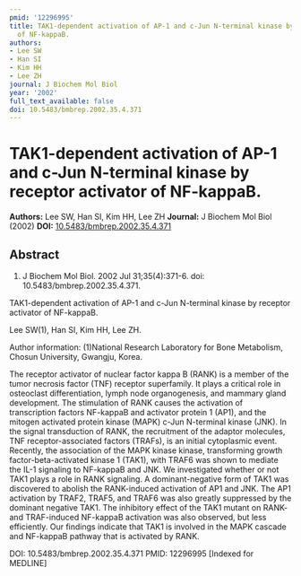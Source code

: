 ```yaml
---
pmid: '12296995'
title: TAK1-dependent activation of AP-1 and c-Jun N-terminal kinase by receptor activator
  of NF-kappaB.
authors:
- Lee SW
- Han SI
- Kim HH
- Lee ZH
journal: J Biochem Mol Biol
year: '2002'
full_text_available: false
doi: 10.5483/bmbrep.2002.35.4.371
---
```


# TAK1-dependent activation of AP-1 and c-Jun N-terminal kinase by receptor activator of NF-kappaB.
**Authors:** Lee SW, Han SI, Kim HH, Lee ZH
**Journal:** J Biochem Mol Biol (2002)
**DOI:** [10.5483/bmbrep.2002.35.4.371](https://doi.org/10.5483/bmbrep.2002.35.4.371)

## Abstract

1. J Biochem Mol Biol. 2002 Jul 31;35(4):371-6. doi:
10.5483/bmbrep.2002.35.4.371.

TAK1-dependent activation of AP-1 and c-Jun N-terminal kinase by receptor 
activator of NF-kappaB.

Lee SW(1), Han SI, Kim HH, Lee ZH.

Author information:
(1)National Research Laboratory for Bone Metabolism, Chosun University, Gwangju, 
Korea.

The receptor activator of nuclear factor kappa B (RANK) is a member of the tumor 
necrosis factor (TNF) receptor superfamily. It plays a critical role in 
osteoclast differentiation, lymph node organogenesis, and mammary gland 
development. The stimulation of RANK causes the activation of transcription 
factors NF-kappaB and activator protein 1 (AP1), and the mitogen activated 
protein kinase (MAPK) c-Jun N-terminal kinase (JNK). In the signal transduction 
of RANK, the recruitment of the adaptor molecules, TNF receptor-associated 
factors (TRAFs), is an initial cytoplasmic event. Recently, the association of 
the MAPK kinase kinase, transforming growth factor-beta-activated kinase 1 
(TAK1), with TRAF6 was shown to mediate the IL-1 signaling to NF-kappaB and JNK. 
We investigated whether or not TAK1 plays a role in RANK signaling. A 
dominant-negative form of TAK1 was discovered to abolish the RANK-induced 
activation of AP1 and JNK. The AP1 activation by TRAF2, TRAF5, and TRAF6 was 
also greatly suppressed by the dominant negative TAK1. The inhibitory effect of 
the TAK1 mutant on RANK- and TRAF-induced NF-kappaB activation was also 
observed, but less efficiently. Our findings indicate that TAK1 is involved in 
the MAPK cascade and NF-kappaB pathway that is activated by RANK.

DOI: 10.5483/bmbrep.2002.35.4.371
PMID: 12296995 [Indexed for MEDLINE]
